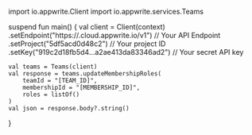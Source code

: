 import io.appwrite.Client
import io.appwrite.services.Teams

suspend fun main() {
    val client = Client(context)
      .setEndpoint("https://<REGION>.cloud.appwrite.io/v1") // Your API Endpoint
      .setProject("5df5acd0d48c2") // Your project ID
      .setKey("919c2d18fb5d4...a2ae413da83346ad2") // Your secret API key

    val teams = Teams(client)
    val response = teams.updateMembershipRoles(
        teamId = "[TEAM_ID]",
        membershipId = "[MEMBERSHIP_ID]",
        roles = listOf()
    )
    val json = response.body?.string()
}